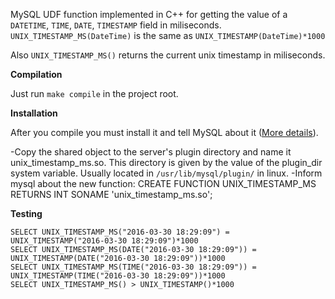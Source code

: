 
MySQL UDF function implemented in C++ for getting the value of a `DATETIME`, `TIME`, `DATE`, `TIMESTAMP` field in miliseconds.
`UNIX_TIMESTAMP_MS(DateTime)` is the same as `UNIX_TIMESTAMP(DateTime)*1000`

Also `UNIX_TIMESTAMP_MS()` returns the current unix timestamp in miliseconds.

**Compilation**

Just run `make compile` in the project root.

**Installation**

After you compile you must install it and tell MySQL about it ([More details][1]).
 
-Copy the shared object to the server's plugin directory and name it unix_timestamp_ms.so. This directory is given by the value of the plugin_dir system variable. Usually located in `/usr/lib/mysql/plugin/` in linux.
-Inform mysql about the new function: CREATE FUNCTION UNIX_TIMESTAMP_MS RETURNS INT SONAME 'unix_timestamp_ms.so';

**Testing**

```
SELECT UNIX_TIMESTAMP_MS("2016-03-30 18:29:09") = UNIX_TIMESTAMP("2016-03-30 18:29:09")*1000
SELECT UNIX_TIMESTAMP_MS(DATE("2016-03-30 18:29:09")) = UNIX_TIMESTAMP(DATE("2016-03-30 18:29:09"))*1000 
SELECT UNIX_TIMESTAMP_MS(TIME("2016-03-30 18:29:09")) = UNIX_TIMESTAMP(TIME("2016-03-30 18:29:09"))*1000
SELECT UNIX_TIMESTAMP_MS() > UNIX_TIMESTAMP()*1000
```

[1]:http://dev.mysql.com/doc/refman/5.7/en/udf-compiling.html
